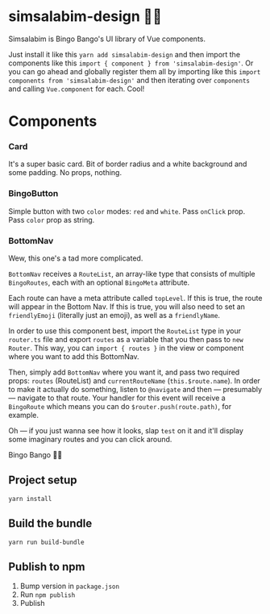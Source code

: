 # simsalabim-design 🧙‍♂️

Simsalabim is Bingo Bango's UI library of Vue components.

Just install it like this `yarn add simsalabim-design` and then import the components like this `import { component } from 'simsalabim-design'`. Or you can go ahead and globally register them all by importing like this `import components from 'simsalabim-design'` and then iterating over `components` and calling `Vue.component` for each. Cool!

# Components

### Card
It's a super basic card. Bit of border radius and a white background and some padding. No props, nothing.

### BingoButton
Simple button with two `color` modes: `red` and `white`. Pass `onClick` prop. Pass `color` prop as string.

### BottomNav
Wew, this one's a tad more complicated.

`BottomNav` receives a `RouteList`, an array-like type that consists of multiple `BingoRoutes`, each with an optional `BingoMeta` attribute.

Each route can have a meta attribute called `topLevel`. If this is true, the route will appear in the Bottom Nav. If this is true, you will also need to set an `friendlyEmoji` (literally just an emoji), as well as a `friendlyName`.

In order to use this component best, import the `RouteList` type in your `router.ts` file and export `routes` as a variable that you then pass to `new Router`. This way, you can `import { routes }` in the view or component where you want to add this BottomNav.

Then, simply add `BottomNav` where you want it, and pass two required props: `routes` (RouteList) and `currentRouteName` (`this.$route.name`). In order to make it actually do something, listen to `@navigate` and then — presumably — navigate to that route. Your handler for this event will receive a `BingoRoute` which means you can do `$router.push(route.path)`, for example.

Oh — if you just wanna see how it looks, slap `test` on it and it'll display some imaginary routes and you can click around.

Bingo Bango 🧙‍♂️

## Project setup
```
yarn install
```

## Build the bundle
```
yarn run build-bundle
```

## Publish to npm
1. Bump version in `package.json`
2. Run `npm publish`
3. Publish

